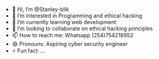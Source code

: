 - 👋 Hi, I’m @Stanley-blik
- 👀 I’m interested in Programming and ethical hacking 
- 🌱 I’m currently learning web development 
- 💞️ I’m looking to collaborate on ethical hacking principles 
- 📫 How to reach me: Whatsapp (254)754218952
- 😄 Pronouns: Aspiring cyber security engineer
- ⚡ Fun fact: ...

<!---
Stanley-blik/Stanley-blik is a ✨ special ✨ repository because its `README.md` (this file) appears on your GitHub profile.
You can click the Preview link to take a look at your changes.
--->
